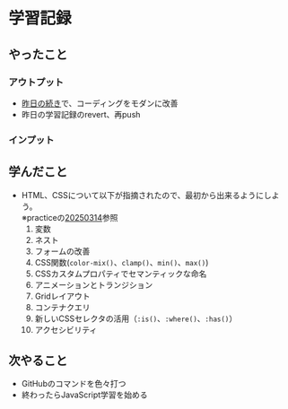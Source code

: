 # 学習記録

## やったこと

### アウトプット
- [昨日の続き](2025-03-13.md)で、コーディングをモダンに改善
- 昨日の学習記録のrevert、再push

### インプット

## 学んだこと
- HTML、CSSについて以下が指摘されたので、最初から出来るようにしよう。  
※practiceの[20250314](../practice/20250314/index.html)参照
    1. 変数
    1. ネスト
    1. フォームの改善
    1. CSS関数(`color-mix()`、`clamp()`、`min()`、`max()`)
    1. CSSカスタムプロパティでセマンティックな命名
    1. アニメーションとトランジション
    1. Gridレイアウト
    1. コンテナクエリ
    1. 新しいCSSセレクタの活用（`:is()`、`:where()`、`:has()`）
    1. アクセシビリティ

## 次やること
- GitHubのコマンドを色々打つ
- 終わったらJavaScript学習を始める